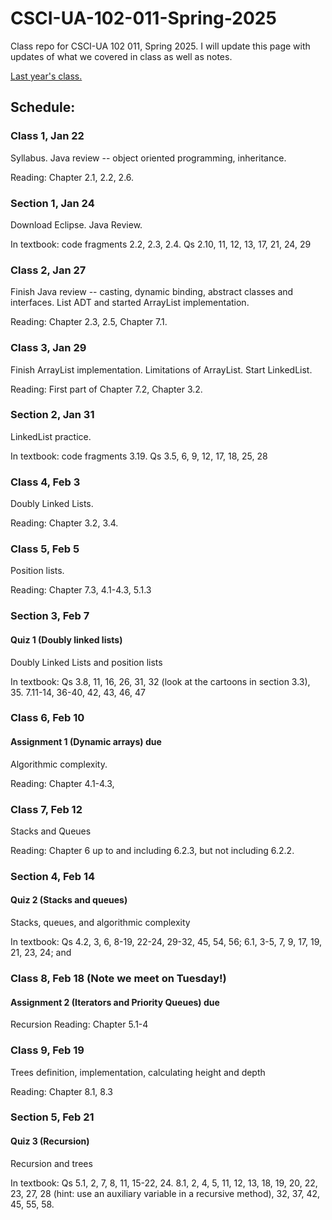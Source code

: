 # CSCI-UA-102-011-Spring-2025
Class repo for CSCI-UA 102 011, Spring 2025. I will update this page with updates of what we covered in class as well as notes.

[Last year's class.](https://github.com/AlanNawzadAmin/CSCI-UA-201-011-Fall-2024)

## Schedule:

### Class 1, Jan 22

Syllabus. Java review -- object oriented programming, inheritance.

Reading: Chapter 2.1, 2.2, 2.6.

### Section 1, Jan 24

Download Eclipse. Java Review.

In textbook: code fragments 2.2, 2.3, 2.4. Qs 2.10, 11, 12, 13, 17, 21, 24, 29

### Class 2, Jan 27

Finish Java review -- casting, dynamic binding, abstract classes and interfaces.
List ADT and started ArrayList implementation.

Reading: Chapter 2.3, 2.5, Chapter 7.1.

### Class 3, Jan 29

Finish ArrayList implementation. Limitations of ArrayList. Start LinkedList.

Reading: First part of Chapter 7.2, Chapter 3.2.

### Section 2, Jan 31

LinkedList practice.

In textbook: code fragments 3.19. Qs 3.5, 6, 9, 12, 17, 18, 25, 28


### Class 4, Feb 3

Doubly Linked Lists.

Reading: Chapter 3.2, 3.4.

### Class 5, Feb 5

Position lists. 

Reading: Chapter 7.3, 4.1-4.3, 5.1.3

### Section 3, Feb 7
#### Quiz 1 (Doubly linked lists)

Doubly Linked Lists and position lists

In textbook: Qs 3.8, 11, 16, 26, 31, 32 (look at the cartoons in section 3.3), 35. 7.11-14, 36-40, 42, 43, 46, 47

### Class 6, Feb 10
#### Assignment 1 (Dynamic arrays)  due

Algorithmic complexity.

Reading: Chapter 4.1-4.3,

### Class 7, Feb 12

Stacks and Queues

Reading: Chapter 6 up to and including 6.2.3, but not including 6.2.2.

### Section 4, Feb 14
#### Quiz 2 (Stacks and queues)

Stacks, queues, and algorithmic complexity

In textbook: Qs 4.2, 3, 6, 8-19, 22-24, 29-32, 45, 54, 56; 6.1, 3-5, 7, 9, 17, 19, 21, 23, 24; and 


### Class 8, Feb 18 (Note we meet on Tuesday!)
#### Assignment 2 (Iterators and Priority Queues) due

Recursion
Reading: Chapter 5.1-4

### Class 9, Feb 19

Trees definition, implementation, calculating height and depth

Reading: Chapter 8.1, 8.3

### Section 5, Feb 21
#### Quiz 3 (Recursion)

Recursion and trees

In textbook: Qs 5.1, 2, 7, 8, 11, 15-22, 24. 8.1, 2, 4, 5, 11, 12, 13, 18, 19, 20, 22, 23, 27, 28 (hint: use an auxiliary variable in a recursive method), 32, 37, 42, 45, 55, 58.

